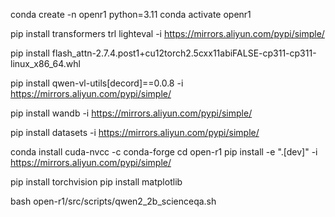 <!-- conda create -n experiment python=3.10
conda activate experiment

-i https://pypi.mirrors.ustc.edu.cn/simple

pip install torch==2.5.1 torchvision torchaudio -i https://pypi.mirrors.ustc.edu.cn/simple -->


conda create -n openr1 python=3.11
conda activate openr1

pip install transformers trl lighteval -i https://mirrors.aliyun.com/pypi/simple/

pip install flash_attn-2.7.4.post1+cu12torch2.5cxx11abiFALSE-cp311-cp311-linux_x86_64.whl

pip install qwen-vl-utils[decord]==0.0.8 -i https://mirrors.aliyun.com/pypi/simple/

pip install wandb -i https://mirrors.aliyun.com/pypi/simple/

pip install datasets -i https://mirrors.aliyun.com/pypi/simple/

conda install cuda-nvcc -c conda-forge
cd open-r1
pip install -e ".[dev]" -i https://mirrors.aliyun.com/pypi/simple/

pip install torchvision
pip install matplotlib

bash open-r1/src/scripts/qwen2_2b_scienceqa.sh